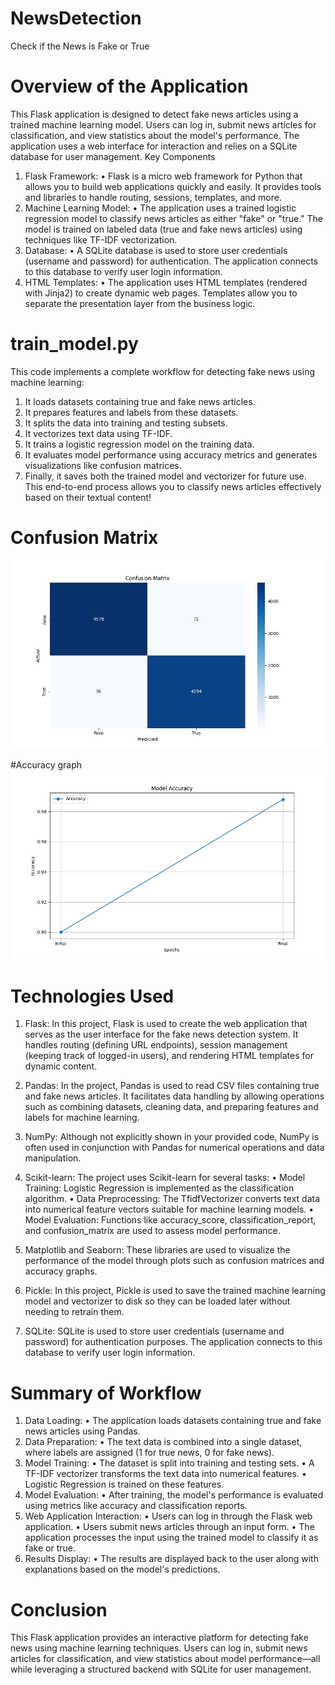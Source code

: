 # NewsDetection

Check if the News is Fake or True

# Overview of the Application

This Flask application is designed to detect fake news articles using a trained machine learning
model. Users can log in, submit news articles for classification, and view statistics about the model's
performance. The application uses a web interface for interaction and relies on a SQLite database for
user management.
Key Components

1. Flask Framework:
   • Flask is a micro web framework for Python that allows you to build web applications
   quickly and easily. It provides tools and libraries to handle routing, sessions,
   templates, and more.
2. Machine Learning Model:
   • The application uses a trained logistic regression model to classify news articles as
   either "fake" or "true." The model is trained on labeled data (true and fake news
   articles) using techniques like TF-IDF vectorization.
3. Database:
   • A SQLite database is used to store user credentials (username and password) for
   authentication. The application connects to this database to verify user login
   information.
4. HTML Templates:
   • The application uses HTML templates (rendered with Jinja2) to create dynamic web
   pages. Templates allow you to separate the presentation layer from the business
   logic.

# train_model.py

This code implements a complete workflow for detecting fake news using machine learning:

1. It loads datasets containing true and fake news articles.
2. It prepares features and labels from these datasets.
3. It splits the data into training and testing subsets.
4. It vectorizes text data using TF-IDF.
5. It trains a logistic regression model on the training data.
6. It evaluates model performance using accuracy metrics and generates visualizations like
   confusion matrices.
7. Finally, it saves both the trained model and vectorizer for future use.
   This end-to-end process allows you to classify news articles effectively based on their textual
   content!

# Confusion Matrix

![alt text](image.png)

#Accuracy graph
![alt text](image-1.png)

# Technologies Used

1. Flask:
   In this project, Flask is used to create the web application that serves as the
   user interface for the fake news detection system. It handles routing (defining URL
   endpoints), session management (keeping track of logged-in users), and rendering
   HTML templates for dynamic content.

2. Pandas:
   In the project, Pandas is used to read CSV files containing true and fake news
   articles. It facilitates data handling by allowing operations such as combining
   datasets, cleaning data, and preparing features and labels for machine learning.

3. NumPy:
   Although not explicitly shown in your provided code, NumPy is often used in
   conjunction with Pandas for numerical operations and data manipulation.

4. Scikit-learn:
   The project uses Scikit-learn for several tasks:
   • Model Training: Logistic Regression is implemented as the classification
   algorithm.
   • Data Preprocessing: The TfidfVectorizer converts text data into numerical
   feature vectors suitable for machine learning models.
   • Model Evaluation: Functions like accuracy_score, classification_report,
   and confusion_matrix are used to assess model performance.

5. Matplotlib and Seaborn:
   These libraries are used to visualize the performance of the model through
   plots such as confusion matrices and accuracy graphs.

6. Pickle:
   In this project, Pickle is used to save the trained machine learning model and
   vectorizer to disk so they can be loaded later without needing to retrain them.

7. SQLite:
   SQLite is used to store user credentials (username and password) for
   authentication purposes. The application connects to this database to verify user
   login information.

# Summary of Workflow

1. Data Loading:
   • The application loads datasets containing true and fake news articles using Pandas.
2. Data Preparation:
   • The text data is combined into a single dataset, where labels are assigned (1 for true
   news, 0 for fake news).
3. Model Training:
   • The dataset is split into training and testing sets.
   • A TF-IDF vectorizer transforms the text data into numerical features.
   • Logistic Regression is trained on these features.
4. Model Evaluation:
   • After training, the model's performance is evaluated using metrics like accuracy and
   classification reports.
5. Web Application Interaction:
   • Users can log in through the Flask web application.
   • Users submit news articles through an input form.
   • The application processes the input using the trained model to classify it as fake or
   true.
6. Results Display:
   • The results are displayed back to the user along with explanations based on the
   model's predictions.

# Conclusion

This Flask application provides an interactive platform for detecting fake news using machine
learning techniques. Users can log in, submit news articles for classification, and view statistics about
model performance—all while leveraging a structured backend with SQLite for user management.
